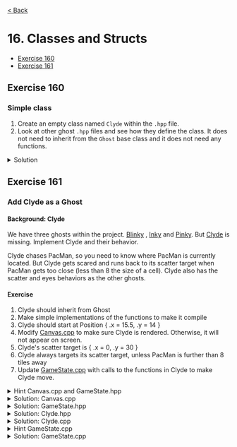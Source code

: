 [< Back](README.md)

# 16. Classes and Structs

* [Exercise 160](#exercise-160)
* [Exercise 161](#exercise-161)

## Exercise 160

### Simple class

1. Create an empty class named `Clyde` within the `.hpp` file.
2. Look at other ghost `.hpp` files and see how they define the class. It does not
   need to inherit from the `Ghost` base class and it does not need any functions.

<details>
   <summary>Solution</summary>

Clyde.hpp

```cpp
#pragma once

#include "Ghost.hpp"

namespace pacman {

class Clyde {

};

} // namespace pacman

```

Clyde.cpp

```cpp
#include "Clyde.hpp"

namespace pacman {

} // namespace pacman
```

</details>

## Exercise 161

### Add Clyde as a Ghost

#### Background: Clyde

We have three ghosts within the project. [Blinky](../../lib/include/Blinky.hpp)
, [Inky](../../lib/include/Inky.hpp)
and [Pinky](../../lib/include/Pinky.hpp). But [Clyde](../../lib/include/Clyde.hpp) is
missing. Implement Clyde and their behavior.

Clyde chases PacMan, so you need to know where PacMan is currently located. But Clyde
gets scared and runs back to its scatter target when PacMan gets too close (less than
8 the size of a cell). Clyde also has the scatter and eyes behaviors as the other
ghosts.

#### Exercise

1. Clyde should inherit from Ghost
2. Make simple implementations of the functions to make it compile
3. Clyde should start at Position { .x = 15.5, .y = 14 }
4. Modify [Canvas.cpp](../../lib/Canvas.cpp) to make sure Clyde is rendered.
   Otherwise, it will not appear on screen.
5. Clyde's scatter target is { .x = 0, .y = 30 }
6. Clyde always targets its scatter target, unless PacMan is further than 8 tiles away
7. Update [GameState.cpp](../../lib/GameState.cpp) with calls to the functions in
   Clyde to make Clyde move.

<details>
   <summary>Hint Canvas.cpp and GameState.hpp</summary>

Add a line to `Canvas::render` to make sure that Clyde is rendered. This requires a
change to [GameState.hpp](../../lib/include/GameState.hpp) also.

</details>

<details>
   <summary>Solution: Canvas.cpp</summary>

[Canvas.cpp](../../lib/Canvas.cpp)

```cpp
  // Call renderGhost with clyde
  renderGhost(gameState.clyde);
```

</details>

<details>
   <summary>Solution: GameState.hpp</summary>

[GameState.hpp](../../lib/include/GameState.hpp)

```cpp
  // Create a Clyde object in GameState together with the other ghosts
  Clyde clyde;
```

</details>

<details>
   <summary>Solution: Clyde.hpp</summary>

[Clyde.hpp](../../lib/include/Clyde.hpp)

```cpp
#pragma once

#include "Ghost.hpp"

namespace pacman {

class Clyde final : public Ghost {
public:
  Clyde();
  void setTarget(Position pacManPos);

protected:
  double speed() const override;
  Position initialPosition() const override;

private:
  Position scatterTarget() const;
  static constexpr Position initial_position = { 15.5, 14 };
  static constexpr Position scatter_target = { 0, 30 };
};

} // namespace pacman
```

</details>

<details>
   <summary>Solution: Clyde.cpp</summary>

[Clyde.cpp](../../lib/Clyde.cpp)

```cpp
#include "Clyde.hpp"

namespace pacman {

Clyde::Clyde()
  : Ghost(Atlas::Ghost::clyde, initial_position) {}

double Clyde::speed() const {
  if (state == State::Eyes)
    return 2;
  if (state == State::Frightened)
    return 0.5;
  return 0.75;
}

void Clyde::setTarget(Position pacManPos) {
  if (state == State::Eyes) {
    target = initialPosition();
    return;
  }

  if (isInPen()) {
    target = penDoorPosition();
    return;
  }

  // Clyde always target its scatter target, unless pacman is further than 8 tiles away
  target = scatterTarget();
  if (state == State::Scatter) {
    return;
  }

  const auto distanceFomPacMan = std::hypot(pos.x - pacManPos.x, pos.y - pacManPos.y);
  if (distanceFomPacMan > 8) {
    target = pacManPos;
  }
}

Position Clyde::initialPosition() const {
  return initial_position;
}

Position Clyde::scatterTarget() const {
  return scatter_target;
}

} // namespace pacman
```

</details>

<details>
   <summary>Hint GameState.cpp</summary>

Search for the other ghosts in the file and add similar calls for Clyde.

</details>

<details>
   <summary>Solution: GameState.cpp</summary>

[GameState.cpp](../../lib/GameState.cpp)

```cpp
  // In GameState::step
  clyde.setTarget(pacMan.position());
  clyde.update(delta);

  // In GameState::step
  checkCollision(clyde);

  // In GameState::handleDeathAnimation
  clyde.reset();

  // In GameState::eatPellets
  clyde.frighten();
```

</details>
